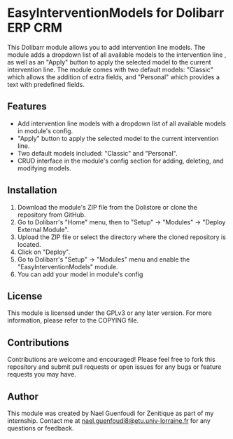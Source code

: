 # EasyInterventionModels for Dolibarr ERP CRM
This Dolibarr module allows you to add intervention line models. The module adds a dropdown 
list of all available models to the intervention line
, as well as an "Apply" button to apply the selected model to the current intervention line. The module comes with two default models: "Classic" which allows the addition of extra fields, and "Personal" which provides a text with predefined fields.

## Features
* Add intervention line models with a dropdown list of all available models in module's config.
* "Apply" button to apply the selected model to the current intervention line.
* Two default models included: "Classic" and "Personal".
* CRUD interface in the module's config section for adding, deleting, and modifying models.
## Installation
1. Download the module's ZIP file from the Dolistore or clone the repository from GitHub.
2. Go to Dolibarr's "Home" menu, then to "Setup" -> "Modules" -> "Deploy External Module".
3. Upload the ZIP file or select the directory where the cloned repository is located.
4. Click on "Deploy".
5. Go to Dolibarr's "Setup" -> "Modules" menu and enable the "EasyInterventionModels" module.
6. You can add your model in module's config 
## License
This module is licensed under the GPLv3 or any later version. For more information, please refer to the COPYING file.

## Contributions
Contributions are welcome and encouraged! Please feel free to fork this repository and submit pull requests or open issues for any bugs or feature requests you may have.

## Author
This module was created by Nael Guenfoudi for Zenitique as part of my internship. Contact me at [nael.guenfoudi8@etu.univ-lorraine.fr](mailto:your-email@domain.com) for any questions or feedback.

